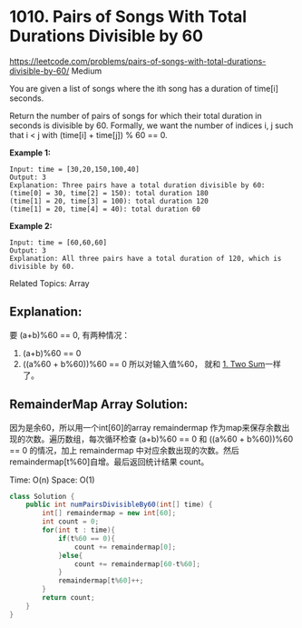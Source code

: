 # 1010. Pairs of Songs With Total Durations Divisible by 60
<https://leetcode.com/problems/pairs-of-songs-with-total-durations-divisible-by-60/>
Medium

You are given a list of songs where the ith song has a duration of time[i] seconds.

Return the number of pairs of songs for which their total duration in seconds is divisible by 60. Formally, we want the number of indices i, j such that i < j with (time[i] + time[j]) % 60 == 0.

**Example 1:**

    Input: time = [30,20,150,100,40]
    Output: 3
    Explanation: Three pairs have a total duration divisible by 60:
    (time[0] = 30, time[2] = 150): total duration 180
    (time[1] = 20, time[3] = 100): total duration 120
    (time[1] = 20, time[4] = 40): total duration 60

**Example 2:**

    Input: time = [60,60,60]
    Output: 3
    Explanation: All three pairs have a total duration of 120, which is divisible by 60.

Related Topics:  Array

## Explanation:
要 (a+b)%60 == 0, 有两种情况：
1. (a+b)%60 == 0
2. ((a%60 + b%60))%60 == 0
所以对输入值%60， 就和 [1. Two Sum](../easy/1.%20Two%20Sum.md)一样了。

## RemainderMap Array Solution:
因为是余60，所以用一个int[60]的array remaindermap 作为map来保存余数出现的次数。遍历数组，每次循环检查  (a+b)%60 == 0 和 ((a%60 + b%60))%60 == 0 的情况，加上 remaindermap 中对应余数出现的次数。然后remaindermap[t%60]自增。最后返回统计结果 count。

Time: O(n)
Space: O(1)

```java
class Solution {
    public int numPairsDivisibleBy60(int[] time) {
        int[] remaindermap = new int[60];
        int count = 0;
        for(int t : time){
            if(t%60 == 0){
                count += remaindermap[0];
            }else{
                count += remaindermap[60-t%60];
            }
            remaindermap[t%60]++;
        }
        return count;
    }
}
```